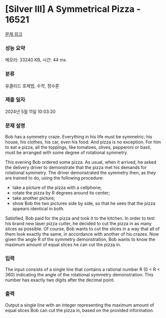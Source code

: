 # [Silver III] A Symmetrical Pizza - 16521 

[문제 링크](https://www.acmicpc.net/problem/16521) 

### 성능 요약

메모리: 33240 KB, 시간: 44 ms

### 분류

유클리드 호제법, 수학, 정수론

### 제출 일자

2024년 5월 11일 10:03:20

### 문제 설명

<p>Bob has a symmetry craze. Everything in his life must be symmetric: his house, his clothes, his car, even his food. And pizza is no exception. For him to eat a pizza, all the toppings, like tomatoes, olives, pepperoni or basil, must be arranged with some degree of rotational symmetry.</p>

<p>This evening Bob ordered some pizza. As usual, when it arrived, he asked the delivery driver to demonstrate that the pizza met his demands for rotational symmetry. The driver demonstrated the symmetry then, as they are trained to do, using the following procedure:</p>

<ul>
	<li>take a picture of the pizza with a cellphone;</li>
	<li>rotate the pizza by R degrees around its center;</li>
	<li>take another picture;</li>
	<li>show Bob the two pictures side by side, so that he sees that the pizza appears identical in both.</li>
</ul>

<p>Satisfied, Bob paid for the pizza and took it to the kitchen. In order to test his brand new laser pizza cutter, he decided to cut the pizza in as many slices as possible. Of course, Bob wants to cut the slices in a way that all of them look exactly the same, in accordance with another of his crazes. Now given the angle R of the symmetry demonstration, Bob wants to know the maximum amount of equal slices he can cut the pizza in.</p>

### 입력 

 <p>The input consists of a single line that contains a rational number R (0 < R < 360) indicating the angle of the rotational symmetry demonstration. This number has exactly two digits after the decimal point.</p>

### 출력 

 <p>Output a single line with an integer representing the maximum amount of equal slices Bob can cut the pizza in, based on the provided information.</p>

